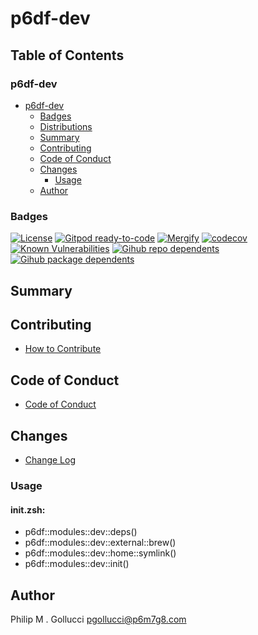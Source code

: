 # p6df-dev

## Table of Contents


### p6df-dev
- [p6df-dev](#p6df-dev)
  - [Badges](#badges)
  - [Distributions](#distributions)
  - [Summary](#summary)
  - [Contributing](#contributing)
  - [Code of Conduct](#code-of-conduct)
  - [Changes](#changes)
    - [Usage](#usage)
  - [Author](#author)

### Badges

[![License](https://img.shields.io/badge/License-Apache%202.0-yellowgreen.svg)](https://opensource.org/licenses/Apache-2.0)
[![Gitpod ready-to-code](https://img.shields.io/badge/Gitpod-ready--to--code-blue?logo=gitpod)](https://gitpod.io/#https://github.com/p6m7g8/p6df-dev)
[![Mergify](https://img.shields.io/endpoint.svg?url=https://gh.mergify.io/badges/p6m7g8/p6df-dev/&style=flat)](https://mergify.io)
[![codecov](https://codecov.io/gh/p6m7g8/p6df-dev/branch/master/graph/badge.svg?token=14Yj1fZbew)](https://codecov.io/gh/p6m7g8/p6df-dev)
[![Known Vulnerabilities](https://snyk.io/test/github/p6m7g8/p6df-dev/badge.svg?targetFile=package.json)](https://snyk.io/test/github/p6m7g8/p6df-dev?targetFile=package.json)
[![Gihub repo dependents](https://badgen.net/github/dependents-repo/p6m7g8/p6df-dev)](https://github.com/p6m7g8/p6df-dev/network/dependents?dependent_type=REPOSITORY)
[![Gihub package dependents](https://badgen.net/github/dependents-pkg/p6m7g8/p6df-dev)](https://github.com/p6m7g8/p6df-dev/network/dependents?dependent_type=PACKAGE)

## Summary

## Contributing

- [How to Contribute](CONTRIBUTING.md)

## Code of Conduct

- [Code of Conduct](CODE_OF_CONDUCT.md)

## Changes

- [Change Log](CHANGELOG.md)

### Usage

#### init.zsh:

- p6df::modules::dev::deps()
- p6df::modules::dev::external::brew()
- p6df::modules::dev::home::symlink()
- p6df::modules::dev::init()


## Author

Philip M . Gollucci <pgollucci@p6m7g8.com>
